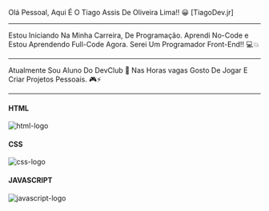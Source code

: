 Olá Pessoal, Aqui É O Tiago Assis De Oliveira Lima!! 😀
[TiagoDev.jr]

------

Estou Iniciando Na Minha Carreira, De Programação.
Aprendi No-Code e Estou Aprendendo Full-Code Agora.
Serei Um Programador Front-End!! 💻💥

------

Atualmente Sou Aluno Do DevClub 💼
Nas Horas vagas Gosto De Jogar E Criar Projetos Pessoais. 🎮⚡

------

<section>
<div>
<h4><b>HTML</b></h4>
<img src="https://img.shields.io/badge/HTML5-E34F26?style=for-the-badge&logo=html5&logoColor=white" alt="html-logo">
</div>

<div>
<h4><b>CSS</b></h4>
<img src="https://img.shields.io/badge/CSS3-1572B6?style=for-the-badge&logo=css3&logoColor=white" alt="css-logo">
</div>

<div>
<h4><b>JAVASCRIPT</b></h4>
<img src="https://img.shields.io/badge/JavaScript-F7DF1E?style=for-the-badge&logo=javascript&logoColor=black" alt="javascript-logo">
</div>
</section>
